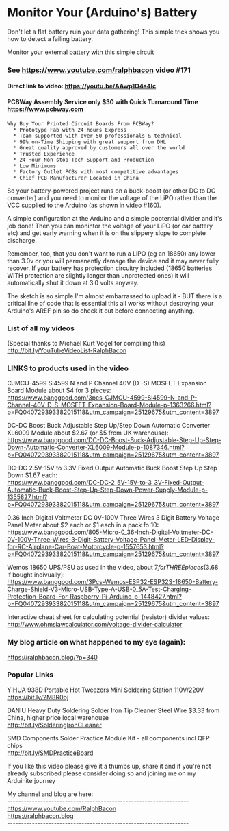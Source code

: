 # Monitor Your (Arduino's) Battery
Don't let a flat battery ruin your data gathering! This simple trick shows you how to detect a failing battery.

Monitor your external battery with this simple circuit

### See https://www.youtube.com/ralphbacon video #171
#### Direct link to video: https://youtu.be/AAwp1O4s4lc

#### PCBWay Assembly Service only $30 with Quick Turnaround Time https://www.pcbway.com
```
Why Buy Your Printed Circuit Boards From PCBWay?  
  * Prototype Fab with 24 hours Express  
  * Team supported with over 50 professionals & technical  
  * 99% on-Time Shipping with great support from DHL  
  * Great quality approved by customers all over the world  
  * Trusted Experience  
  * 24 Hour Non-stop Tech Support and Production  
  * Low Minimums  
  * Factory Outlet PCBs with most competitive advantages  
  * Chief PCB Manufacturer Located in China 
```
So your battery-powered project runs on a buck-boost (or other DC to DC converter) and you need to monitor the voltage of the LiPO rather than the VCC supplied to the Arduino (as shown in video #160).

A simple configuration at the Arduino and a simple pootential divider and it's job done! Then you can monintor the voltage of your LiPO (or car battery etc) and get early warning when it is on the slippery slope to complete discharge.

Remember, too, that you don't want to run a LiPO (eg an 18650) any lower than 3.0v or you will permanently damage the device and it may never fully recover. If your battery has protection circuitry included (18650 batteries WITH protection are slightly longer than unprotected ones) it will automatically shut it down at 3.0 volts anyway.

The sketch is so simple I'm almost embarrassed to upload it - BUT there is a critical line of code that is essential this all works without destroying your Arduino's AREF pin so do check it out before connecting anything.

### List of all my videos
(Special thanks to Michael Kurt Vogel for compiling this)  
http://bit.ly/YouTubeVideoList-RalphBacon

### LINKS to products used in the video  

CJMCU-4599 Si4599 N and P Channel 40V (D -S) MOSFET Expansion Board Module about $4 for 3 pieces:  
https://www.banggood.com/3pcs-CJMCU-4599-Si4599-N-and-P-Channel-40V-D-S-MOSFET-Expansion-Board-Module-p-1363266.html?p=FQ040729393382015118&utm_campaign=25129675&utm_content=3897

DC-DC Boost Buck Adjustable Step Up/Step Down Automatic Converter XL6009 Module about $2.67 (or $5 from UK warehouse):  
https://www.banggood.com/DC-DC-Boost-Buck-Adjustable-Step-Up-Step-Down-Automatic-Converter-XL6009-Module-p-1087346.html?p=FQ040729393382015118&utm_campaign=25129675&utm_content=3897

DC-DC 2.5V-15V to 3.3V Fixed Output Automatic Buck Boost Step Up Step Down $1.67 each:  
https://www.banggood.com/DC-DC-2_5V-15V-to-3_3V-Fixed-Output-Automatic-Buck-Boost-Step-Up-Step-Down-Power-Supply-Module-p-1355827.html?p=FQ040729393382015118&utm_campaign=25129675&utm_content=3897

0.36 Inch Digital Voltmeter DC 0V-100V Three Wires 3 Digit Battery Voltage Panel Meter about $2 each or $1 each in a pack fo 10:  
https://www.banggood.com/805-Micro-0_36-Inch-Digital-Voltmeter-DC-0V-100V-Three-Wires-3-Digit-Battery-Voltage-Panel-Meter-LED-Display-for-RC-Airplane-Car-Boat-Motorcycle-p-1557653.html?p=FQ040729393382015118&utm_campaign=25129675&utm_content=3897

Wemos 18650 UPS/PSU as used in the video, about $7 for THREE pieces ($3.68 if bought indivually):  
https://www.banggood.com/3Pcs-Wemos-ESP32-ESP32S-18650-Battery-Charge-Shield-V3-Micro-USB-Type-A-USB-0_5A-Test-Charging-Protection-Board-For-Raspberry-Pi-Arduino-p-1448427.html?p=FQ040729393382015118&utm_campaign=25129675&utm_content=3897

Interactive cheat sheet for calculating potential (resistor) divider values:  
http://www.ohmslawcalculator.com/voltage-divider-calculator

### My blog article on what happened to my eye (again):  
https://ralphbacon.blog/?p=340

### Popular Links  

YIHUA 938D Portable Hot Tweezers Mini Soldering Station 110V/220V    
https://bit.ly/2M8R0bj  

DANIU Heavy Duty Soldering Solder Iron Tip Cleaner Steel Wire $3.33 from China, higher price local warehouse  
http://bit.ly/SolderingIronCLeaner

SMD Components Solder Practice Module Kit - all components incl QFP chips  
http://bit.ly/SMDPracticeBoard

If you like this video please give it a thumbs up, share it and if you're not already subscribed please consider doing so and joining me on my Arduinite journey  

My channel and blog are here:  
\------------------------------------------------------------------  
https://www.youtube.com/RalphBacon  
https://ralphbacon.blog  
\------------------------------------------------------------------
